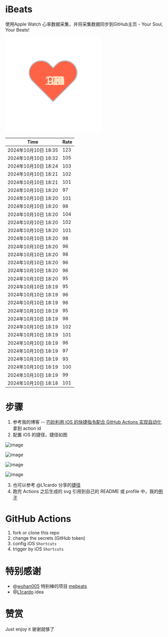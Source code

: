 # iBeats
使用Apple Watch 心率数据采集，并将采集数据同步到GitHub主页 - Your Soul, Your Beats!

![](./files/heart.svg)

<!--START_SECTION:my_heart_rate-->
| Time | Rate | 
 | ---- | ---- | 
| 2024年10月10日 18:35 | 123 |
| 2024年10月10日 18:32 | 105 |
| 2024年10月10日 18:24 | 103 |
| 2024年10月10日 18:21 | 102 |
| 2024年10月10日 18:21 | 101 |
| 2024年10月10日 18:20 | 97 |
| 2024年10月10日 18:20 | 101 |
| 2024年10月10日 18:20 | 98 |
| 2024年10月10日 18:20 | 104 |
| 2024年10月10日 18:20 | 102 |
| 2024年10月10日 18:20 | 101 |
| 2024年10月10日 18:20 | 98 |
| 2024年10月10日 18:20 | 96 |
| 2024年10月10日 18:20 | 98 |
| 2024年10月10日 18:20 | 96 |
| 2024年10月10日 18:20 | 96 |
| 2024年10月10日 18:20 | 95 |
| 2024年10月10日 18:19 | 95 |
| 2024年10月10日 18:19 | 96 |
| 2024年10月10日 18:19 | 96 |
| 2024年10月10日 18:19 | 95 |
| 2024年10月10日 18:19 | 98 |
| 2024年10月10日 18:19 | 102 |
| 2024年10月10日 18:19 | 101 |
| 2024年10月10日 18:19 | 96 |
| 2024年10月10日 18:19 | 97 |
| 2024年10月10日 18:19 | 93 |
| 2024年10月10日 18:19 | 100 |
| 2024年10月10日 18:19 | 99 |
| 2024年10月10日 18:18 | 101 |

<!--END_SECTION:my_heart_rate-->

# 步骤
1. 参考我的博客 -- [巧妙利用 iOS 的快捷指令配合 GitHub Actions 实现自动化](https://github.com/yihong0618/gitblog/issues/198) 拿到 action id
2. 配置 iOS 的捷径，捷径如图

![image](https://user-images.githubusercontent.com/15976103/122154218-0db0b480-ce97-11eb-93bb-5aec07c558dc.png)

![image](https://user-images.githubusercontent.com/15976103/122154236-186b4980-ce97-11eb-8e4b-70551a0391ae.png)

![image](https://user-images.githubusercontent.com/15976103/122154268-2d47dd00-ce97-11eb-902e-3acf292265a9.png)

![image](https://user-images.githubusercontent.com/15976103/122174055-fa144680-ceb4-11eb-9be2-3eb83cd516f7.png)

3. 也可以参考 @L1cardo 分享的[捷径](https://www.icloud.com/shortcuts/6ab6047b459c41ad822ad6b94b1c03d4)
4. 跑完 Actions 之后生成的 svg 引用到自己的 README 或 profile 中，我的[例子](https://github.com/yihong0618) 

# GitHub Actions

1. fork or clone this repo
2. change the secrets (GitHub token)
3. config iOS `Shortcuts` 
4. trigger by iOS `Shortcuts`

# 特别感谢
- @[wuhan005](https://github.com/wuhan005) 特别棒的项目 [mebeats](https://github.com/wuhan005/mebeats)
- @[L1cardo](https://github.com/L1cardo) idea

# 赞赏
Just enjoy it
谢谢就够了
